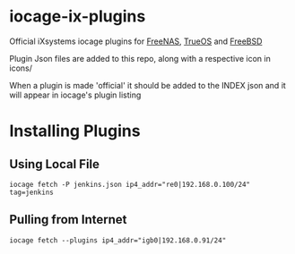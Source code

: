 # iocage-ix-plugins
Official iXsystems iocage plugins for [FreeNAS](http://www.freenas.org), [TrueOS](https://www.trueos.org) and [FreeBSD](http://www.freebsd.org)

Plugin Json files are added to this repo, along with a respective icon in icons/

When a plugin is made 'official' it should be added to the INDEX json and
it will appear in iocage's plugin listing

# Installing Plugins

## Using Local File
```
iocage fetch -P jenkins.json ip4_addr="re0|192.168.0.100/24" tag=jenkins
```

## Pulling from Internet
```
iocage fetch --plugins ip4_addr="igb0|192.168.0.91/24"
```
